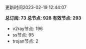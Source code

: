 更新时间2023-02-19 12:44:07

**总订阅: 73**
**总节点: 928**
**有效节点: 293**
- v2ray节点: 196
- ss节点: 95
- trojan节点: 2

